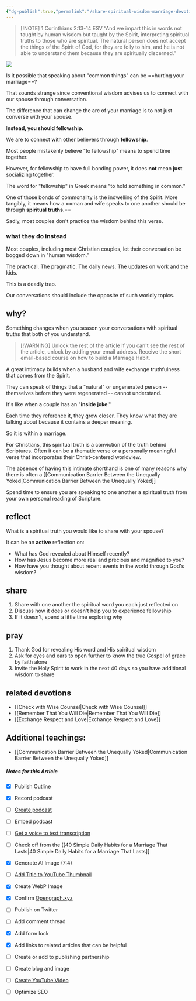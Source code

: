 ```yaml
---
{"dg-publish":true,"permalink":"/share-spiritual-wisdom-marriage-devotional/","created":"","updated":""}
---
```



> [!NOTE]  ‭‭1 Corinthians‬ ‭2‬:‭13‬-‭14‬ ‭ESV‬‬
> “And we impart this in words not taught by human wisdom but taught by the Spirit, interpreting spiritual truths to those who are spiritual. The natural person does not accept the things of the Spirit of God, for they are folly to him, and he is not able to understand them because they are spiritually discerned.”

![](https://res.cloudinary.com/dt9hlo5sw/image/upload/v1681340810/obsidian/image_qrneiy.png)


Is it possible that speaking about "common things" can be ==hurting your marriage==?

That sounds strange since conventional wisdom advises us to connect with our spouse through conversation. 

The difference that can change the arc of your marriage is to not just converse with your spouse. 

I**nstead, you should **fellowship**.**

We are to connect with other believers through **fellowship**. 

Most people mistakenly believe "to fellowship" means to spend time together. 

However, for fellowship to have full bonding power, it does **not** mean **just** socializing together.

The word for "fellowship" in Greek means "to hold something in common."

One of those bonds of commonality is the indwelling of the Spirit. More tangibly, it means how a ==man and wife speaks to one another should be through **spiritual truths**.== 

Sadly, most couples don't practice the wisdom behind this verse.

### what they do instead
Most couples, including most Christian couples, let their conversation be bogged down in "human wisdom."

The practical.  The pragmatic.  The daily news.  The updates on work and the kids. 

This is a deadly trap.

Our conversations should include the opposite of such worldly topics.

## why?
Something changes when you season your conversations with spiritual truths that both of you understand.

> [!WARNING] Unlock the rest of the article
> If you can't see the rest of the article, unlock by adding your email address.  Receive the short email-based course on how to build a Marriage Habit.
<div class="convertful-202420"></div>
<!--- form here -->
<div class="convertful-202420"></div>

A great intimacy builds when a husband and wife exchange truthfulness that comes from the Spirit. 

They can speak of things that a "natural" or ungenerated person -- themselves before they were regenerated -- cannot understand. 

It's like when a couple has an "**inside joke**."

Each time they reference it, they grow closer. They know what they are talking about because it contains a deeper meaning. 

So it is within a marriage. 

For Christians, this spiritual truth is a conviction of the truth behind Scriptures. Often it can be a thematic verse or a personally meaningful verse that incorporates their Christ-centered worldview. 

The absence of having this intimate shorthand is one of many reasons why there is often a [[Communication Barrier Between the Unequally Yoked\|Communication Barrier Between the Unequally Yoked]]  

Spend time to ensure you are speaking to one another a spiritual truth from your own personal reading of Scripture. 

## reflect
What is a spiritual truth you would like to share with your spouse? 

It can be an **active** reflection on:

- What has God revealed about Himself recently?
- How has Jesus become more real and precious and magnified to you?
- How have you thought about recent events in the world through God's wisdom?

## share
1. Share with one another the spiritual word you each just reflected on
2. Discuss how it does or doesn't help you to experience fellowship
3. If it doesn't, spend a little time exploring why

## pray
1. Thank God for revealing His word and His spiritual wisdom
2. Ask for eyes and ears to open further to know the true Gospel of grace by faith alone 
3. Invite the Holy Spirit to work in the next 40 days so you have additional wisdom to share 

## related devotions
- [[Check with Wise Counsel\|Check with Wise Counsel]]
- [[Remember That You Will Die\|Remember That You Will Die]]
- [[Exchange Respect and Love\|Exchange Respect and Love]]

## Additional teachings: 
- [[Communication Barrier Between the Unequally Yoked\|Communication Barrier Between the Unequally Yoked]]


##### Notes for this Article
- [x] Publish Outline
- [x] Record podcast
- [ ] [Create podcast](https://studio.podcast.co/login)
- [ ] Embed podcast
- [ ] [Get a voice to text transcription](https://happyscribe.com) 
- [ ] Check off from the [[40 Simple Daily Habits for a Marriage That Lasts\|40 Simple Daily Habits for a Marriage That Lasts]]
- [x] Generate AI Image (7:4)
- [ ] [Add Title to YouTube Thumbnail](https://pixelied.com)
- [x] Create WebP Image
- [x] Confirm [Opengraph.xyz](https://opengraph.xyz)
- [ ] Publish on Twitter
- [ ] Add comment thread
- [x] Add form lock
- [x] Add links to related articles that can be helpful
- [ ] Create or add to publishing partnership
- [ ] Create blog and image
- [ ] [Create YouTube Video](https://flixier.com)
- [ ] Optimize SEO


  
<!-- HTML Meta Tags --> <title>Share Spiritual Wisdom | Marriage Devotional</title> <head><meta name="description" content="Are you spending time talking about common, human wisdom in your marriage? Then you are experiencing division that is hidden and subtle."> <!-- Facebook Meta Tags --> <meta property="og:url" content="https://themarriagehabit.com/share-spiritual-wisdom/"> <meta property="og:type" content="website"> <meta property="og:title" content="Share Spiritual Wisdom | Marriage Devotional"> <meta property="og:description" content="Are you spending time talking about common, human wisdom in your marriage? Then you are experiencing division that is hidden and subtle."> <meta property="og:image" content="https://res.cloudinary.com/dt9hlo5sw/image/upload/v1681271872/obsidian/image_d1rtwp.png"> <!-- Twitter Meta Tags --> <meta name="twitter:card" content="summary_large_image"> <meta property="twitter:domain" content="themarriagehabit.com"> <meta property="twitter:url" content="https://themarriagehabit.com/share-spiritual-wisdom/"> <meta name="twitter:title" content="Share Spiritual Wisdom | Marriage Devotional"> <meta name="twitter:description" content="Are you spending time talking about common, human wisdom in your marriage? Then you are experiencing division that is hidden and subtle."> <meta name="twitter:image" content="https://res.cloudinary.com/dt9hlo5sw/image/upload/v1681271872/obsidian/image_d1rtwp.png"></head> <!-- Meta Tags Generated via https://www.opengraph.xyz -->